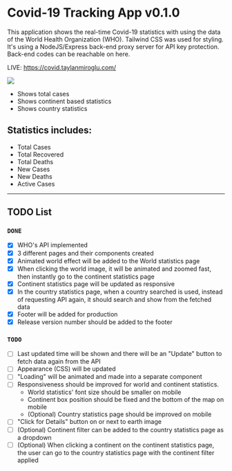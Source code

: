 # Covid-19 Tracking App v0.1.0

This application shows the real-time Covid-19 statistics with using the data of the World Health Organization (WHO). Tailwind CSS was used for styling. It's using a NodeJS/Express back-end proxy server for API key protection. Back-end codes can be reachable on here.

LIVE: https://covid.taylanmiroglu.com/

![](https://github.com/tatoline/covid-19_tracking_app/blob/master/view.gif)

- Shows total cases
- Shows continent based statistics
- Shows country statistics

## Statistics includes:
- Total Cases
- Total Recovered
- Total Deaths
- New Cases
- New Deaths
- Active Cases

---
## TODO List

### `DONE`
- [x] WHO's API implemented
- [x] 3 different pages and their components created
- [x] Animated world effect will be added to the World statistics page
- [x] When clicking the world image, it will be animated and zoomed fast, then instantly go to the continent statistics page
- [x] Continent statistics page will be updated as responsive
- [x] In the country statistics page, when a country searched is used, instead of requesting API again, it should search and show from the fetched data
- [x] Footer will be added for production
- [x] Release version number should be added to the footer

### `TODO`
- [ ] Last updated time will be shown and there will be an "Update" button to fetch data again from the API
- [ ] Appearance (CSS) will be updated
- [ ] "Loading" will be animated and made into a separate component
- [ ] Responsiveness should be improved for world and continent statistics.
  - World statistics' font size should be smaller on mobile
  - Continent box position should be fixed and the bottom of the map on mobile
  - (Optional) Country statistics page should be improved on mobile
- [ ] "Click for Details" button on or next to earth image
- [ ] (Optional) Continent filter can be added to the country statistics page as a dropdown
- [ ] (Optional) When clicking a continent on the continent statistics page, the user can go to the country statistics page with the continent filter applied